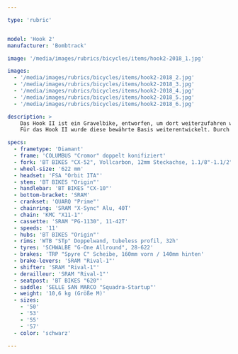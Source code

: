 ```yaml
---

type: 'rubric'


model: 'Hook 2'
manufacturer: 'Bombtrack'

image: '/media/images/rubrics/bicycles/items/hook2-2018_1.jpg'

images:
  - '/media/images/rubrics/bicycles/items/hook2-2018_2.jpg'
  - '/media/images/rubrics/bicycles/items/hook2-2018_3.jpg'
  - '/media/images/rubrics/bicycles/items/hook2-2018_4.jpg'
  - '/media/images/rubrics/bicycles/items/hook2-2018_5.jpg'
  - '/media/images/rubrics/bicycles/items/hook2-2018_6.jpg'

description: >
    Das Hook II ist ein Gravelbike, entworfen, um dort weiterzufahren wo es richtig unbequem wird. Die Basis bildet Das originale Hook, welches sich in der Vergangenheit als überaus tauglich erwies, bereits vollkommen unbeeindruckt transalpine endurance Mountainbike- Rennen wegsteckte.
    Für das Hook II wurde diese bewährte Basis weiterentwickelt. Durch das Hinzufügen von Steckachsen, doppelt konifizierte Columbus Rohre und eine Vollcarbongabel. Nicht nur in der Geometrie, auch durch Ösen für Hinterradgepäckträgermontage und Schutzbleche wurde die Vielseitigkeit des Hook bewahrt. Darüber hinaus verfügt das Hook II über die Quarq Prime Kettenradgarnitur, sodaß das Aufrüsten mit einem Powermeter keine Umstände bereitet.

specs:
  - frametype: 'Diamant'
  - frame: 'COLUMBUS "Cromor" doppelt konifiziert'
  - fork: 'BT BIKES "CX-52", Vollcarbon, 12mm Steckachse, 1.1/8"-1.1/2", tapered'
  - wheel-size: '622 mm'
  - headset: 'FSA "Orbit ITA"'
  - stem: 'BT BIKES "Origin"'
  - handlebar: 'BT BIKES "CX-10"'
  - bottom-bracket: 'SRAM'
  - crankset: 'QUARQ "Prime"'
  - chainring: 'SRAM "X-Sync" Alu, 40T'
  - chain: 'KMC "X11-1"'
  - cassette: 'SRAM "PG-1130", 11-42T'
  - speeds: '11'
  - hubs: 'BT BIKES "Origin"'
  - rims: 'WTB "STp" Doppelwand, tubeless profil, 32h'
  - tyres: 'SCHWALBE "G-One Allround", 28-622'
  - brakes: 'TRP "Spyre C" Scheibe, 160mm vorn / 140mm hinten'
  - brake-levers: 'SRAM "Rival-1"'
  - shifter: 'SRAM "Rival-1"'
  - derailleur: 'SRAM "Rival-1"'
  - seatpost: 'BT BIKES "620"'
  - saddle: 'SELLE SAN MARCO "Squadra-Startup"'
  - weight: '10,6 kg (Größe M)'
  - sizes:
    - '50'
    - '53'
    - '55'
    - '57'
  - color: 'schwarz'

---
```

